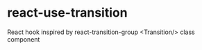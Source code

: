 # react-use-transition
React hook inspired by react-transition-group &lt;Transition/> class component
